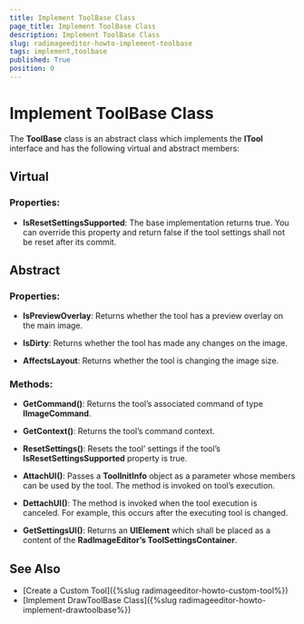 ```yaml
---
title: Implement ToolBase Class
page_title: Implement ToolBase Class
description: Implement ToolBase Class
slug: radimageeditor-howto-implement-toolbase
tags: implement,toolbase
published: True
position: 0
---
```


# Implement ToolBase Class


The __ToolBase__ class is an abstract class which implements the __ITool__ interface and has the following virtual and abstract members:

## Virtual

### Properties:

* __IsResetSettingsSupported__: The base implementation returns true. You can override this property and return false if the tool settings shall not be reset after its commit. 


## Abstract

### Properties:

* __IsPreviewOverlay__: Returns whether the tool has a preview overlay on the main image.

* __IsDirty__: Returns whether the tool has made any changes on the image.

* __AffectsLayout__: Returns whether the tool is changing the image size.

### Methods:

* __GetCommand()__: Returns the tool’s associated command of type __IImageCommand__.

* __GetContext()__: Returns the tool’s command context.

* __ResetSettings()__: Resets the tool’ settings if the tool’s __IsResetSettingsSupported__ property is true.

* __AttachUI()__: Passes a __ToolInitInfo__ object as a parameter whose members can be used by the tool. The method is invoked on tool’s execution. 

* __DettachUI()__: The method is invoked when the tool execution is canceled. For example, this occurs after the executing tool is changed.

* __GetSettingsUI()__: Returns an __UIElement__ which shall be placed as a content of the __RadImageEditor’s ToolSettingsContainer__.


## See Also

* [Create a Custom Tool]({%slug radimageeditor-howto-custom-tool%})
* [Implement DrawToolBase Class]({%slug radimageeditor-howto-implement-drawtoolbase%})